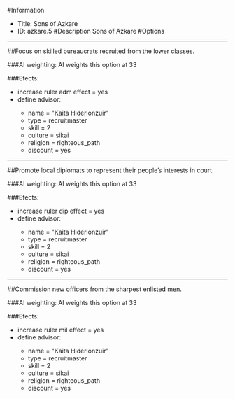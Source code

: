#Information
 - Title: Sons of Azkare
 - ID: azkare.5
#Description
Sons of Azkare
#Options

___
##Focus on skilled bureaucrats recruited from the lower classes.

###AI weighting:
AI weights this option at 33


###Efects:<ul><li>increase ruler adm effect = yes</li><li>define advisor:</li><ul><li>name = "Kaita Hiderionzuir"</li><li>type = recruitmaster</li><li>skill = 2</li><li>culture = sikai</li><li>religion = righteous_path</li><li>discount = yes</li></ul></ul>

___
##Promote local diplomats to represent their people’s interests in court.

###AI weighting:
AI weights this option at 33


###Efects:<ul><li>increase ruler dip effect = yes</li><li>define advisor:</li><ul><li>name = "Kaita Hiderionzuir"</li><li>type = recruitmaster</li><li>skill = 2</li><li>culture = sikai</li><li>religion = righteous_path</li><li>discount = yes</li></ul></ul>

___
##Commission new officers from the sharpest enlisted men.

###AI weighting:
AI weights this option at 33


###Efects:<ul><li>increase ruler mil effect = yes</li><li>define advisor:</li><ul><li>name = "Kaita Hiderionzuir"</li><li>type = recruitmaster</li><li>skill = 2</li><li>culture = sikai</li><li>religion = righteous_path</li><li>discount = yes</li></ul></ul>
